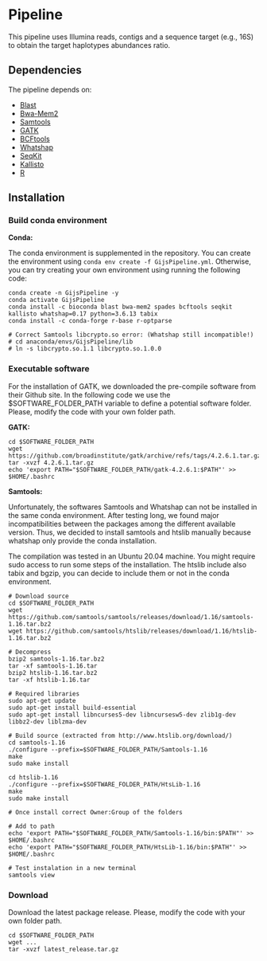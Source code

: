 # Pipeline

This pipeline uses Illumina reads, contigs and a sequence target (e.g., 16S) to obtain the target haplotypes abundances ratio.

## Dependencies

The pipeline depends on:

- [Blast](https://blast.ncbi.nlm.nih.gov/Blast.cgi)
- [Bwa-Mem2](https://github.com/bwa-mem2/bwa-mem2)
- [Samtools](http://www.htslib.org/)
- [GATK](https://github.com/broadinstitute/gatk)
- [BCFtools](https://samtools.github.io/bcftools/)
- [Whatshap]()
- [SeqKit](https://bioinf.shenwei.me/seqkit/)
- [Kallisto](https://pachterlab.github.io/kallisto/about)
- [R](https://www.r-project.org/)

## Installation

### Build conda environment

__Conda:__

The conda environment is supplemented in the repository. You can create the environment using `conda env create -f GijsPipeline.yml`. Otherwise, you can try creating your own environment using running the following code:

```
conda create -n GijsPipeline -y
conda activate GijsPipeline
conda install -c bioconda blast bwa-mem2 spades bcftools seqkit kallisto whatshap=0.17 python=3.6.13 tabix
conda install -c conda-forge r-base r-optparse

# Correct Samtools libcrypto.so error: (Whatshap still incompatible!)
# cd anaconda/envs/GijsPipeline/lib
# ln -s libcrypto.so.1.1 libcrypto.so.1.0.0
```

### Executable software

For the installation of GATK, we downloaded the pre-compile software from their Github site. In the following code we use the $SOFTWARE_FOLDER_PATH variable to define a potential software folder. Please, modify the code with your own folder path.

__GATK:__
```
cd $SOFTWARE_FOLDER_PATH
wget https://github.com/broadinstitute/gatk/archive/refs/tags/4.2.6.1.tar.gz
tar -xvzf 4.2.6.1.tar.gz
echo 'export PATH="$SOFTWARE_FOLDER_PATH/gatk-4.2.6.1:$PATH"' >> $HOME/.bashrc
```

__Samtools:__

Unfortunately, the softwares Samtools and Whatshap can not be installed in the same conda environment. After testing long, we found major incompatibilities between the packages among the different available version. Thus, we decided to install samtools and htslib manually because whatshap only provide the conda installation.

The compilation was tested in an Ubuntu 20.04 machine. You might require sudo access to run some steps of the installation. The htslib include also tabix and bgzip, you can decide to include them or not in the conda environment.

```
# Download source
cd $SOFTWARE_FOLDER_PATH
wget https://github.com/samtools/samtools/releases/download/1.16/samtools-1.16.tar.bz2
wget https://github.com/samtools/htslib/releases/download/1.16/htslib-1.16.tar.bz2

# Decompress
bzip2 samtools-1.16.tar.bz2
tar -xf samtools-1.16.tar
bzip2 htslib-1.16.tar.bz2
tar -xf htslib-1.16.tar

# Required libraries
sudo apt-get update
sudo apt-get install build-essential
sudo apt-get install libncurses5-dev libncursesw5-dev zlib1g-dev libbz2-dev liblzma-dev

# Build source (extracted from http://www.htslib.org/download/)
cd samtools-1.16
./configure --prefix=$SOFTWARE_FOLDER_PATH/Samtools-1.16
make
sudo make install

cd htslib-1.16
./configure --prefix=$SOFTWARE_FOLDER_PATH/HtsLib-1.16
make
sudo make install

# Once install correct Owner:Group of the folders

# Add to path
echo 'export PATH="$SOFTWARE_FOLDER_PATH/Samtools-1.16/bin:$PATH"' >> $HOME/.bashrc
echo 'export PATH="$SOFTWARE_FOLDER_PATH/HtsLib-1.16/bin:$PATH"' >> $HOME/.bashrc

# Test instalation in a new terminal
samtools view
```

### Download

Download the latest package release. Please, modify the code with your own folder path.

```
cd $SOFTWARE_FOLDER_PATH
wget ...
tar -xvzf latest_release.tar.gz

```